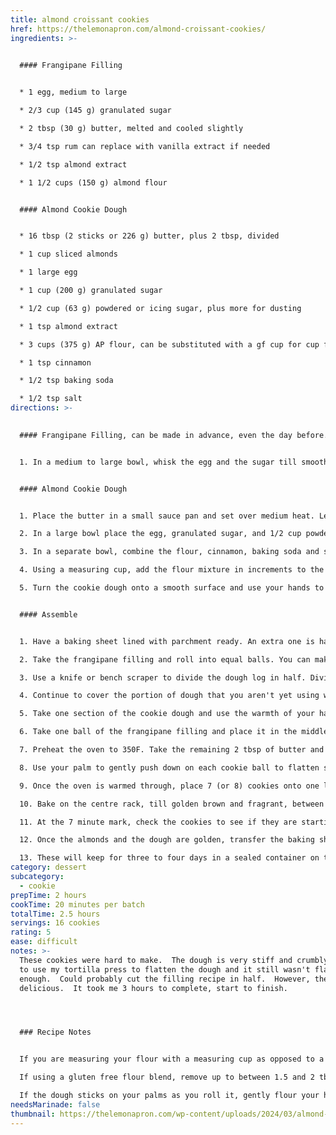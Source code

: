 ```yaml
---
title: almond croissant cookies
href: https://thelemonapron.com/almond-croissant-cookies/
ingredients: >-
  

  #### Frangipane Filling


  * 1 egg, medium to large

  * 2/3 cup (145 g) granulated sugar

  * 2 tbsp (30 g) butter, melted and cooled slightly

  * 3/4 tsp rum can replace with vanilla extract if needed

  * 1/2 tsp almond extract

  * 1 1/2 cups (150 g) almond flour


  #### Almond Cookie Dough


  * 16 tbsp (2 sticks or 226 g) butter, plus 2 tbsp, divided

  * 1 cup sliced almonds

  * 1 large egg

  * 1 cup (200 g) granulated sugar

  * 1/2 cup (63 g) powdered or icing sugar, plus more for dusting

  * 1 tsp almond extract

  * 3 cups (375 g) AP flour, can be substituted with a gf cup for cup flour blend, see Notes

  * 1 tsp cinnamon

  * 1/2 tsp baking soda

  * 1/2 tsp salt
directions: >-
  

  #### Frangipane Filling, can be made in advance, even the day before.


  1. In a medium to large bowl, whisk the egg and the sugar till smooth. Whisk in the butter, rum, and almond extract. The add the almond flour in 1/4 cup increments, blending well with a wooden spoon. It will get stiffer with each addition. Once combined and smooth, transfer to a container with a lid and store in the fridge till needed. Chill for at least 2 hours.


  #### Almond Cookie Dough


  1. Place the butter in a small sauce pan and set over medium heat. Let is simmer, going through all the stages of foaming, till it has a beautiful nutty fragrance, and the milk solids have browned on the bottom of the pan, about 7-8 minutes, depending on the size of pan you are using. Set aside to cool slightly.

  2. In a large bowl place the egg, granulated sugar, and 1/2 cup powdered or icing sugar, and whisk till smooth. Slowly add in the cooled down butter and whisk till evenly incorporated. Add in the almond extract.

  3. In a separate bowl, combine the flour, cinnamon, baking soda and salt with a whisk.

  4. Using a measuring cup, add the flour mixture in increments to the egg mixture, stirring with a wooden spoon or spatula till combined. Keep doing so till all the flour is incorporated. It will become thick and rather crumbly.

  5. Turn the cookie dough onto a smooth surface and use your hands to smooth the dough. Roll into a long log. Cover with a damp tea towel so that it doesn't dry out while you work on the next step.


  #### Assemble


  1. Have a baking sheet lined with parchment ready. An extra one is handy as well. Place the sliced almonds in a shallow dish or bowl.

  2. Take the frangipane filling and roll into equal balls. You can make either 14 or 16 balls. This a rich cookie, so 16 cookies is great option. Once formed, you can work on the cookie dough.

  3. Use a knife or bench scraper to divide the dough log in half. Divide each half into seven or eight sections, depending on how many frangipane balls you created.

  4. Continue to cover the portion of dough that you aren't yet using with the damp tea towel.

  5. Take one section of the cookie dough and use the warmth of your hands to roll it into a ball. Then push down on the ball in your palm and spread it out as wide as you can get. It may crumble at the edges, but just push back in place.

  6. Take one ball of the frangipane filling and place it in the middle of the cookie dough. Fold the dough around the filling ball, getting the edges to meet. Roll again, to smooth out the cookie dough. Place onto the prepared lined baking sheet. Continue with all the dough and the frangipane balls till all the cookies are formed.

  7. Preheat the oven to 350F. Take the remaining 2 tbsp of butter and melt in a small sauce pan. It doesn't need to be hot and totally liquid, just easy enough to brush on the cookies.

  8. Use your palm to gently push down on each cookie ball to flatten slightly. Using a pastry brush to lightly dampen a cookie with the butter. Sprinkle with the sliced almonds. If some don't seem to stick, just stick them in gently. Repeat with all the cookies. Don't be stingy with the sliced almonds. If you have room, and some almonds leftover, add them evenly to the cookies.

  9. Once the oven is warmed through, place 7 (or 8) cookies onto one lined baking sheet. If you have two sheets, then prepare them both with the cookies.

  10. Bake on the centre rack, till golden brown and fragrant, between 18-25 minutes depending on the size of the cookies and your oven.

  11. At the 7 minute mark, check the cookies to see if they are starting to soften and spread. Help them along with a gentle push down on the cookie tops with your hand or a spatula. At the 15 minute mark, check again, and give the baking sheet(s) some good taps on the rack to force the cookies down again. If baking with two baking sheets or a full sized sheet, rotate half way through as well for even baking.

  12. Once the almonds and the dough are golden, transfer the baking sheets to cooling racks. Let the cookies cool completely before transferring directly to the cooling racks. Once they are totally cooled, dust with icing sugar.

  13. These will keep for three to four days in a sealed container on the counter.
category: dessert
subcategory:
  - cookie
prepTime: 2 hours
cookTime: 20 minutes per batch
totalTime: 2.5 hours
servings: 16 cookies
rating: 5
ease: difficult
notes: >-
  T﻿hese cookies were hard to make.  The dough is very stiff and crumbly.  Had
  to use my tortilla press to flatten the dough and it still wasn't flat
  enough.  Could probably cut the filling recipe in half.  However, they are
  delicious.  It took me 3 hours to complete, start to finish.




  ### Recipe Notes


  If you are measuring your flour with a measuring cup as opposed to a scale, use the fluff, scoop and level method to ensure that you aren't using too much flour. Fluff the flour, scoop gently into the measuring cup with a spoon going higher than the measure, and then level with a knife or offset spatula.\

  If using a gluten free flour blend, remove up to between 1.5 and 2 tbsp of the flour, as it absorbs more than regular flour. If not, you may find the dough very dry and crumbly.\

  If the dough sticks on your palms as you roll it, gently flour your hands occasionally.
needsMarinade: false
thumbnail: https://thelemonapron.com/wp-content/uploads/2024/03/almond-Croissant-Cookies-6-e1709748169697.jpg
---
```


